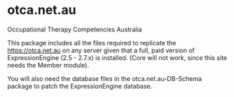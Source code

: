 otca.net.au
===========

Occupational Therapy Competencies Australia

This package includes all the files required to replicate the https://otca.net.au on any server given that a full, 
paid version of ExpressionEngine (2.5 - 2.7.x) is installed. (Core will not work, since this site needs the Member module).

You will also need the database files in the otca.net.au-DB-Schema package to patch the ExpressionEngine database.

